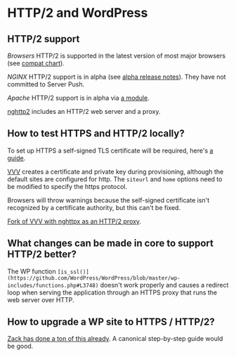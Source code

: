 # HTTP/2 and WordPress

## HTTP/2 support

*Browsers* HTTP/2 is supported in the latest version of most major browsers (see [compat chart](http://caniuse.com/#feat=http2)).

*NGINX* HTTP/2 support is in alpha (see [alpha release notes](https://www.nginx.com/blog/early-alpha-patch-http2/)).
They have not committed to Server Push.

*Apache* HTTP/2 support is in alpha via [a module](https://github.com/icing/mod_h2).

[nghttp2](https://nghttp2.org/) includes an HTTP/2 web server and a proxy.

## How to test HTTPS and HTTP/2 locally?

To set up HTTPS a self-signed TLS certificate will be required, here's [a guide](http://www.akadia.com/services/ssh_test_certificate.html).

[VVV](https://github.com/Varying-Vagrant-Vagrants/VVV) creates a certificate and private key
during provisioning, although the default sites are configured for http.
The `siteurl` and `home` options need to be modified to specify the https protocol.

Browsers will throw warnings because the self-signed certificate isn't recognized
by a certificate authority, but this can't be fixed.

[Fork of VVV with nghttpx as an HTTP/2 proxy](https://github.com/ericandrewlewis/VVV/tree/http2).

## What changes can be made in core to support HTTP/2 better?

The WP function `[is_ssl()](https://github.com/WordPress/WordPress/blob/master/wp-includes/functions.php#L3748)`
doesn't work properly and causes a redirect loop when serving the application through an HTTPS proxy
that runs the web server over HTTP.

## How to upgrade a WP site to HTTPS / HTTP/2?

[Zack has done a ton of this already](https://www.tollmanz.com/wordpress-https-mixed-content-detector-1-1-0-update/). A canonical step-by-step guide would be good.

